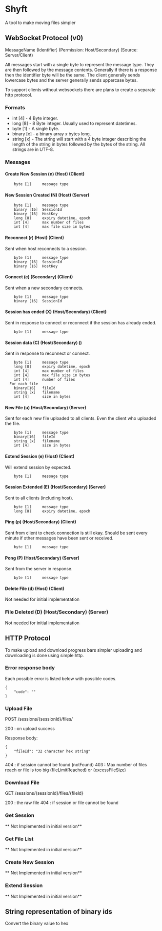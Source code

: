 # Shyft

A tool to make moving files simpler

## WebSocket Protocol (v0)

MessageName (Identifier) (Permission: Host/Secondary) (Source: Server/Client)

All messages start with a single byte to represent the message type. They are then followed by the message contents. Generally if there is a response then the identifier byte will be the same. The client generally sends lowercase bytes and the server generally sends uppercase bytes.

To support clients without websockets there are plans to create a separate http protocol.

### Formats

* int [4] - 4 Byte integer.
* long [8] - 8 Byte integer. Usually used to represent datetimes.
* byte [1] - A single byte.
* binary [x] - a binary array *x* bytes long.
* string [x] - The string will start with a 4 byte integer describing the length of the string in bytes followed by the bytes of the string. All strings are in UTF-8.

### Messages

#### Create New Session (n) (Host) (Client)

```
    byte [1]     message type
```

#### New Session Created (N) (Host) (Server)

```
    byte [1]     message type
    binary [16]  SessionId
    binary [16]  HostKey
    long [8]     expiry datetime, epoch
    int [4]      max number of files
    int [4]      max file size in bytes
```

#### Reconnect (r) (Host) (Client)

Sent when host reconnects to a session.

```
    byte [1]     message type
    binary [16]  SessionId
    binary [16]  HostKey
```

#### Connect (c) (Secondary) (Client)

Sent when a new secondary connects.

```
    byte [1]     message type
    binary [16]  SessionId
```

#### Session has ended (X) (Host/Secondary) (Client)

Sent in response to connect or reconnect if the session has already ended.

```
    byte [1]     message type
```

#### Session data (C) (Host/Secondary) ()

Sent in response to reconnect or connect.

```
    byte [1]     message type
    long [8]     expiry datetime, epoch
    int [4]      max number of files
    int [4]      max file size in bytes
    int [4]      number of files
  For each file
    binary[16]   fileId
    string [x]   filename
    int [4]      size in bytes
```

#### New File (u) (Host/Secondary) (Server)

Sent for each new file uploaded to all clients. Even the client who uploaded the file.

```
    byte [1]     message type
    binary[16]   fileId
    string [x]   filename
    int [4]      size in bytes
```

#### Extend Session (e) (Host) (Client)

Will extend session by expected.

```
    byte [1]     message type
```

#### Session Extended (E) (Host/Secondary) (Server)

Sent to all clients (including host).

```
    byte [1]     message type
    long [8]     expiry datetime, epoch
```

#### Ping (p) (Host/Secondary) (Client)

Sent from client to check connection is still okay. Should be sent every minute if other messages have been sent or received.

```
    byte [1]     message type
```

#### Pong (P) (Host/Secondary) (Server)

Sent from the server in response.

```
    byte [1]     message type
```

#### Delete File (d) (Host) (Client)

Not needed for initial implementation

### File Deleted (D) (Host/Secondary) (Server)

Not needed for initial implementation


## HTTP Protocol

To make upload and download progress bars simpler uploading and downloading is done using simple http.

### Error response body

Each possible error is listed below with possible codes.

```
{
    "code": ""
}
```

### Upload File

POST /sessions/{sessionId}/files/

200 : on upload success

Response body:
```
{
    "fileId": "32 character hex string"
}
```
404 : if session cannot be found (notFound)
403 : Max number of files reach or file is too big (fileLimitReached) or (excessFileSize)

### Download File

GET /sessions/{sessionId}/files/{fileId}

200 : the raw file
404 : if session or file cannot be found

### Get Session

** Not Implemented in initial version**

### Get File List

** Not Implemented in initial version**

### Create New Session

** Not Implemented in initial version**

### Extend Session

** Not Implemented in initial version**


## String representation of binary ids

Convert the binary value to hex